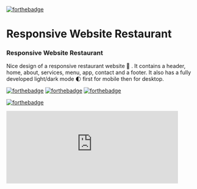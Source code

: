 [![forthebadge](https://forthebadge.com/images/badges/mom-made-pizza-rolls.svg)](https://forthebadge.com)
# Responsive Website Restaurant
<!-- [![forthebadge](https://forthebadge.com/images/badges/check-it-out.svg)](https://forthebadge.com) -->

### Responsive Website Restaurant
Nice design of a responsive restaurant website 🥗 . It contains a header, home, about, services, menu, app, contact and a footer. It also has a fully developed light/dark mode 🌓 first for mobile then for desktop.


[![forthebadge](https://forthebadge.com/images/badges/uses-html.svg)](https://forthebadge.com)
[![forthebadge](https://forthebadge.com/images/badges/uses-css.svg)](https://forthebadge.com)
[![forthebadge](https://forthebadge.com/images/badges/uses-js.svg)](https://forthebadge.com)

[![forthebadge](https://forthebadge.com/images/badges/built-with-love.svg)](https://forthebadge.com)

<iframe src="http://free.timeanddate.com/countdown/i7o8dtcz/n170/cf110/cm0/cu4/ct0/cs0/ca2/co0/cr0/ss0/cac000/cpc000/pca0bfd5/tc833891/fn3/fs275/szw448/szh189/iso2021-02-11T12:59:00/bo3/pd3" allowTransparency="true" frameborder="0" width="450" height="191"></iframe>
